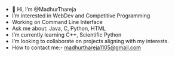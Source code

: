 - 👋 Hi, I’m @MadhurThareja
-  I’m interested in WebDev and Competitive Programming
-  Working on Command Line Interface
-  Ask me about: Java, C, Python, HTML
-  I’m currently learning C++, Scientific Python
-  I’m looking to collaborate on projects aligning with my interests.
-  How to contact me:- madhurthareja1105@gmail.com

<!---
MadhurThareja01/MadhurThareja01 is a ✨ special ✨ repository because its `README.md` (this file) appears on your GitHub profile.
You can click the Preview link to take a look at your changes.
--->
